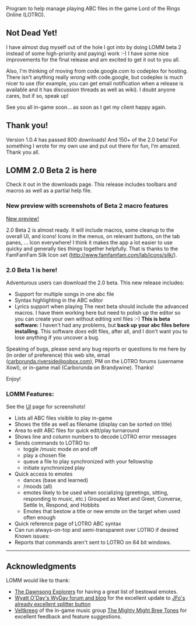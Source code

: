 Program to help manage playing ABC files in the game Lord of the Rings Online (LOTRO).

## Not Dead Yet! ##
I have almost dug myself out of the hole I got into by doing LOMM beta 2 instead of some high-priority and paying) work :-) I have some nice improvements for the final release and am excited to get it out to you all.

Also, I'm thinking of moving from code.google.com to codeplex for hosting. There isn't anything really _wrong_ with code.google, but codeplex is much nicer to use (for example, you can get email notification when a release is available and it has discussion threads as well as wiki). I doubt anyone cares, but if so, speak up!

See you all in-game soon... as soon as I get my client happy again.

## Thank you! ##
Version 1.0.4 has passed 800 downloads! And 150+ of the 2.0 beta! For something I wrote for my own use and put out there for fun, I'm amazed. Thank you all.

## LOMM 2.0 Beta 2 is here ##
Check it out in the downloads page. This release includes toolbars and macros as well as a partial help file.

### New preview with screenshots of Beta 2 macro features ###
[New preview!](http://code.google.com/p/lomm/wiki/LOMM20)

2.0 Beta 2 is almost ready. It will include macros, some cleanup to the overall UI, and icons! Icons in the menus, on relevant buttons, on the tab panes, ... Icon everywhere! I think it makes the app a lot easier to use quicky and generally ties things together helpfully. That is thanks to the FamFamFam Silk Icon set (http://www.famfamfam.com/lab/icons/silk/).

### 2.0 Beta 1 is here! ###
Adventurous users can download the 2.0 beta. This new release includes:
  * Support for multiple songs in one abc file
  * Syntax highlighting in the ABC editor
  * Lyrics support when playing
The next beta should include the advanced macros. I have them working here but need to polish up the editor so you can create your own without editing xml files :-)
**This is beta software:** I haven't had any problems, but **back up your abc files before installing**. This software _does_ edit files, after all, and I don't want you to lose anything if you uncover a bug.

Speaking of bugs, please send any bug reports or questions to me here by (in order of preference) this web site, email (carborunda.riverside@pobox.com), PM on the LOTRO forums (username Xowl), or in-game mail (Carborunda on Brandywine). Thanks!

Enjoy!

### LOMM Features: ###
See the [UI](http://code.google.com/p/lomm/wiki/UI) page for screenshots!
  * Lists all ABC files visible to play in-game
  * Shows the title as well as filename (display can be sorted on title)
  * Area to edit ABC files for quick edit/play turnaround
  * Shows line and column numbers to decode LOTRO error messages
  * Sends commands to LOTRO to:
    * toggle /music mode on and off
    * play a chosen file
    * queue a file to play synchronized with your fellowship
    * initiate synchronized play
  * Quick access to emotes
    * dances (base and learned)
    * /moods (all)
    * emotes likely to be used when socializing (greetings, sitting, responding to music, etc.) Grouped as Meet and Greet, Converse, Settle In, Respond, and Hobbits
    * Emotes that bestow a title or new emote on the target when used often enough
  * Quick reference page of LOTRO ABC syntax
  * Can run always-on-top and semi-transparent over LOTRO if desired
Known issues:
  * Reports that commands aren't sent to LOTRO on 64 bit windows.

---


## Acknowledgments ##
LOMM would like to thank:
  * [The Dawnsong Explorers](http://www.dawnsong.org/LotRO/guides/emotes.htm) for having a great list of bestowal emotes.
  * [Wyatt O'Day's WyDay forum and blog](http://wyday.com/blog/2007/csharp-splitbutton/) for the excellent update to [JFo's already excellent splitter button](http://blogs.msdn.com/jfoscoding/articles/491523.aspx)
  * [Veltkreeg](http://forums.lotro.com/member.php?u=468057) of the in-game music group [The Mighty Might Bree Tones](http://www.youtube.com/watch?v=Mcfv7A20dqc) for excellent feedback and feature suggestions.